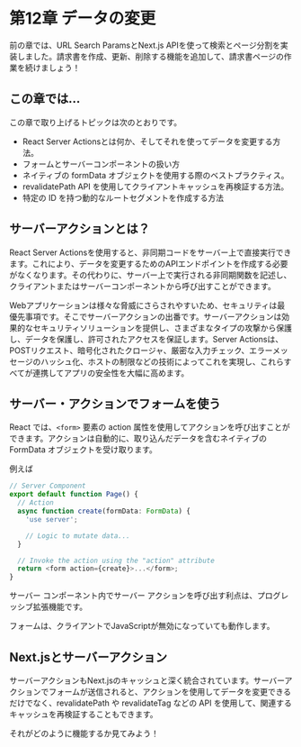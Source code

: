 # 第12章 データの変更
前の章では、URL Search ParamsとNext.js APIを使って検索とページ分割を実装しました。請求書を作成、更新、削除する機能を追加して、請求書ページの作業を続けましょう！

## この章では...

この章で取り上げるトピックは次のとおりです。

* React Server Actionsとは何か、そしてそれを使ってデータを変更する方法。
* フォームとサーバーコンポーネントの扱い方
* ネイティブの formData オブジェクトを使用する際のベストプラクティス。
* revalidatePath API を使用してクライアントキャッシュを再検証する方法。
* 特定の ID を持つ動的なルートセグメントを作成する方法

## サーバーアクションとは？
React Server Actionsを使用すると、非同期コードをサーバー上で直接実行できます。これにより、データを変更するためのAPIエンドポイントを作成する必要がなくなります。その代わりに、サーバー上で実行される非同期関数を記述し、クライアントまたはサーバーコンポーネントから呼び出すことができます。

Webアプリケーションは様々な脅威にさらされやすいため、セキュリティは最優先事項です。そこでサーバーアクションの出番です。サーバーアクションは効果的なセキュリティソリューションを提供し、さまざまなタイプの攻撃から保護し、データを保護し、許可されたアクセスを保証します。Server Actionsは、POSTリクエスト、暗号化されたクロージャ、厳密な入力チェック、エラーメッセージのハッシュ化、ホストの制限などの技術によってこれを実現し、これらすべてが連携してアプリの安全性を大幅に高めます。

## サーバー・アクションでフォームを使う
React では、`<form>` 要素の action 属性を使用してアクションを呼び出すことができます。アクションは自動的に、取り込んだデータを含むネイティブの FormData オブジェクトを受け取ります。

例えば

```typescript
// Server Component
export default function Page() {
  // Action
  async function create(formData: FormData) {
    'use server';

    // Logic to mutate data...
  }

  // Invoke the action using the "action" attribute
  return <form action={create}>...</form>;
}
```

サーバー コンポーネント内でサーバー アクションを呼び出す利点は、プログレッシブ拡張機能です。

フォームは、クライアントでJavaScriptが無効になっていても動作します。

## Next.jsとサーバーアクション
サーバーアクションもNext.jsのキャッシュと深く統合されています。サーバーアクションでフォームが送信されると、アクションを使用してデータを変更できるだけでなく、revalidatePath や revalidateTag などの API を使用して、関連するキャッシュを再検証することもできます。

それがどのように機能するか見てみよう！
